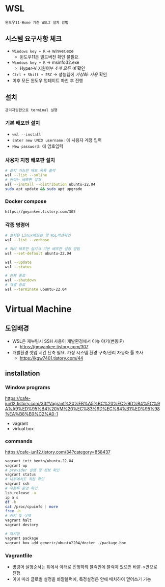 # WSL
    윈도우11-Home 기준 WSL2 설치 방법
## 시스템 요구사항 체크
- `Windows key + R` -> winver.exe
    - 윈도우11은 빌드버전 확인 불필요.
- `Windows key + R` -> msinfo32.exe
    - Hyper-V 지원여부 *4개 모두 예* 확인
- `Ctrl + Shift + ESC` -> 성능텝에 *가상화: 사용* 확인
- 이후 모든 윈도우 업데이트 마친 후 진행

## 설치
    관리자권한으로 terminal 실행
### 기본 배포판 설치  
- `wsl --install `
- `Enter new UNIX username:` 에 사용자 계정 입력
- `New password:` 에 암호입력
### 사용자 지정 배포판 설치
```bash
# 설치 가능한 배포 목록 출력
wsl --list --online
# 원하는 배포판 설치
wsl --install --distribution ubuntu-22.04
sudo apt update && sudo apt upgrade
```
### Docker compose
    https://gmyankee.tistory.com/305


### 각종 명령어
```bash
# 설치된 Linux배포판 및 WSL버전확인
wsl --list --verbose

# 여러 배포판 설치시 기본 배포판 설정 방법
wsl --set-default ubuntu-22.04

wsl --update
wsl --status

# 전체 종료
wsl --shutdown
# 개별 종료
wsl --terminate ubuntu-22.04
```

# Virtual Machine
## 도입배경
- WSL은 재부팅시 SSH 사용이 개발환경에서 이슈 야기(변동IP)
    - https://gmyankee.tistory.com/307
- 개발환경 셋업 시간 단축 필요. 가상 시스템 환경 구축/관리 자동화 툴 조사
    - https://kgw7401.tistory.com/44

## installation
### Window programs
https://cafe-jun12.tistory.com/33#Vagrant%20%EB%A5%BC%20%EC%9D%B4%EC%9A%A9%ED%95%B4%20VM%20%EC%83%9D%EC%84%B1%ED%95%98%EA%B8%B0%C2%A0-1
- vagrant
- virtual box
### commands
https://cafe-jun12.tistory.com/34?category=858437
```bash
vagrant init bento/ubuntu-22.04
vagrant up
# provider 실행 및 정보 확인
vagrant status
# 내부에서도 직접 확인
vagrant ssh
# 우분투 환경 확인
lsb_release -a
ip a s
df -h
cat /proc/cpuinfo | more
free -h
# 중지 및 삭제
vagrant halt
vagrant destory

# 패키징
vagrant package
vagrant box add generic/ubuntu2204/docker ./package.box
```

### Vagrantfile
- 명령어 실행순서는 위에서 아래로 진행하되 블럭안에 블럭이 있으면 바깥->안으로 진행
- 이에 따라 글로벌 설정을 바깥블럭에, 특정설정은 안에 배치하여 덮어쓰기 가능